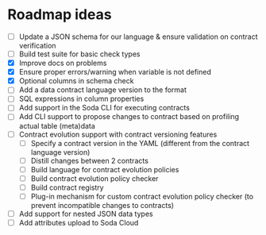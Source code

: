 # Roadmap ideas

* [ ] Update a JSON schema for our language & ensure validation on contract verification
* [ ] Build test suite for basic check types
* [x] Improve docs on problems
* [x] Ensure proper errors/warning when variable is not defined
* [x] Optional columns in schema check
* [ ] Add a data contract language version to the format
* [ ] SQL expressions in column properties
* [ ] Add support in the Soda CLI for executing contracts
* [ ] Add CLI support to propose changes to contract based on profiling actual table (meta)data
* [ ] Contract evolution support with contract versioning features
  * [ ] Specify a contract version in the YAML (different from the contract language version)
  * [ ] Distill changes between 2 contracts
  * [ ] Build language for contract evolution policies
  * [ ] Build contract evolution policy checker 
  * [ ] Build contract registry
  * [ ] Plug-in mechanism for custom contract evolution policy checker (to prevent incompatible changes to contracts)
* [ ] Add support for nested JSON data types
* [ ] Add attributes upload to Soda Cloud
